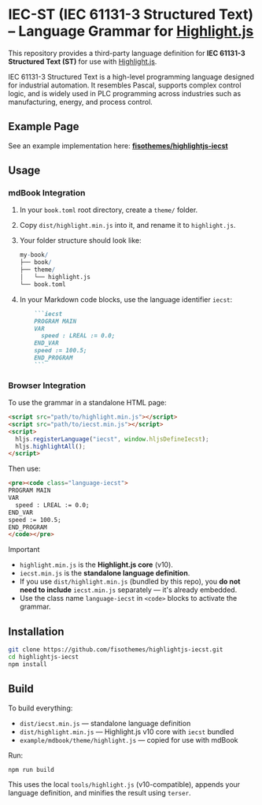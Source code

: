 # IEC-ST (IEC 61131-3 Structured Text) – Language Grammar for [Highlight.js](https://highlightjs.org/)

This repository provides a third-party language definition for **IEC 61131-3 Structured Text (ST)** for use with [Highlight.js](https://highlightjs.org/).

IEC 61131-3 Structured Text is a high-level programming language designed for industrial automation. It resembles Pascal, supports complex control logic, and is widely used in PLC programming across industries such as manufacturing, energy, and process control.

## Example Page

See an example implementation here: **[fisothemes/highlightjs-iecst](https://github.com/fisothemes/highlightjs-iecst)**

## Usage

### mdBook Integration

1. In your `book.toml` root directory, create a `theme/` folder.
1. Copy `dist/highlight.min.js` into it, and rename it to `highlight.js`.
1. Your folder structure should look like:

    ```mathematica
    my-book/
    ├── book/
    ├── theme/
    │   └── highlight.js
    └── book.toml
    ```
1. In your Markdown code blocks, use the language identifier `iecst`:

    ```markdown
        ```iecst
        PROGRAM MAIN
        VAR
          speed : LREAL := 0.0;
        END_VAR
        speed := 100.5;
        END_PROGRAM
        ```
    ```

### Browser Integration

To use the grammar in a standalone HTML page:

```html
<script src="path/to/highlight.min.js"></script>
<script src="path/to/iecst.min.js"></script>
<script>
  hljs.registerLanguage("iecst", window.hljsDefineIecst);
  hljs.highlightAll();
</script>
```

Then use:

```html
<pre><code class="language-iecst">
PROGRAM MAIN
VAR
  speed : LREAL := 0.0;
END_VAR
speed := 100.5;
END_PROGRAM
</code></pre>
```

> [!IMPORTANT]
> - `highlight.min.js` is the **Highlight.js core** (v10).
> - `iecst.min.js` is the **standalone language definition**.
> - If you use `dist/highlight.min.js` (bundled by this repo), you **do not need to include** `iecst.min.js` separately — it's already embedded.
> - Use the class name `language-iecst` in `<code>` blocks to activate the grammar.

## Installation

```bash
git clone https://github.com/fisothemes/highlightjs-iecst.git
cd highlightjs-iecst
npm install
```

## Build

To build everything:

- `dist/iecst.min.js` — standalone language definition
- `dist/highlight.min.js` — Highlight.js v10 core with `iecst` bundled
- `example/mdbook/theme/highlight.js` — copied for use with mdBook

Run:

```bash
npm run build
```

This uses the local `tools/highlight.js` (v10-compatible), appends your language definition, and minifies the result using `terser`.